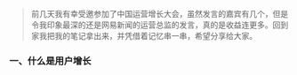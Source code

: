 > 前几天我有幸受邀参加了中国运营增长大会，虽然发言的嘉宾有几个，但是令我印象最深的还是网易新闻的运营总监的发言，真的是收益连更多。回到家我把我的笔记拿出来，并凭借着记忆串一串，希望分享给大家。

### 一、什么是用户增长